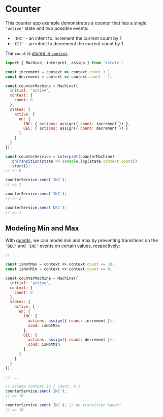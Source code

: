 # Counter

This counter app example demonstrates a counter that has a single `'active'` state and two possible events:

- `'INC'` - an intent to increment the current count by 1
- `'DEC'` - an intent to decrement the current count by 1

The `count` is [stored in `context`](../guides/context.md).

```js
import { Machine, interpret, assign } from 'xstate';

const increment = context => context.count + 1;
const decrement = context => context.count - 1;

const counterMachine = Machine({
  initial: 'active',
  context: {
    count: 0
  },
  states: {
    active: {
      on: {
        INC: { actions: assign({ count: increment }) },
        DEC: { actions: assign({ count: decrement }) }
      }
    }
  }
});

const counterService = interpret(counterMachine)
  .onTransition(state => console.log(state.context.count))
  .start();
// => 0

counterService.send('INC');
// => 1

counterService.send('INC');
// => 2

counterService.send('DEC');
// => 1
```

## Modeling Min and Max

With [guards](../guides/guards.md), we can model min and max by preventing transitions on the `'DEC'` and `'INC'` events on certain values, respectively:

```js
// ...

const isNotMax = context => context.count <= 10;
const isNotMin = context => context.count >= 0;

const counterMachine = Machine({
  initial: 'active',
  context: {
    count: 0
  },
  states: {
    active: {
      on: {
        INC: {
          actions: assign({ count: increment }),
          cond: isNotMax
        },
        DEC: {
          actions: assign({ count: decrement }),
          cond: isNotMin
        }
      }
    }
  }
});

// ...

// assume context is { count: 9 }
counterService.send('INC');
// => 10

counterService.send('INC'); // no transition taken!
// => 10
```
